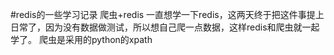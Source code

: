 #redis的一些学习记录
爬虫+redis
一直想学一下redis，这两天终于把这件事提上日常了，因为没有数据做测试，所以想自己爬一点数据，这样redis和爬虫就一起学了。
爬虫是采用的python的xpath
